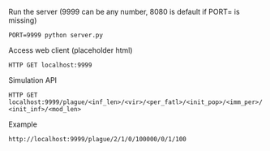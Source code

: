Run the server (9999 can be any number, 8080 is default if PORT= is missing)

```PORT=9999 python server.py```

Access web client (placeholder html)

```HTTP GET localhost:9999```

Simulation API

```HTTP GET localhost:9999/plague/<inf_len>/<vir>/<per_fatl>/<init_pop>/<imm_per>/<init_inf>/<mod_len>```

Example

```http://localhost:9999/plague/2/1/0/100000/0/1/100```